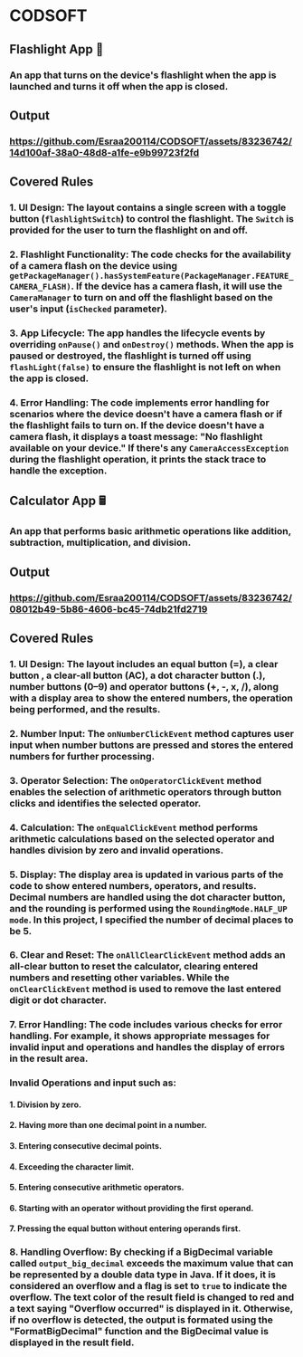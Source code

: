 # CODSOFT

## Flashlight App 🔦
### An app that turns on the device's flashlight when the app is launched and turns it off when the app is closed.

## Output
### https://github.com/Esraa200114/CODSOFT/assets/83236742/14d100af-38a0-48d8-a1fe-e9b99723f2fd

## Covered Rules
### 1. UI Design: The layout contains a single screen with a toggle button (`flashlightSwitch`) to control the flashlight. The `Switch` is provided for the user to turn the flashlight on and off.

### 2. Flashlight Functionality: The code checks for the availability of a camera flash on the device using `getPackageManager().hasSystemFeature(PackageManager.FEATURE_CAMERA_FLASH)`. If the device has a camera flash, it will use the `CameraManager` to turn on and off the flashlight based on the user's input (`isChecked` parameter).

### 3. App Lifecycle: The app handles the lifecycle events by overriding `onPause()` and `onDestroy()` methods. When the app is paused or destroyed, the flashlight is turned off using `flashLight(false)` to ensure the flashlight is not left on when the app is closed.

### 4. Error Handling: The code implements error handling for scenarios where the device doesn't have a camera flash or if the flashlight fails to turn on. If the device doesn't have a camera flash, it displays a toast message: "No flashlight available on your device." If there's any `CameraAccessException` during the flashlight operation, it prints the stack trace to handle the exception.

## Calculator App 🖩
### An app that performs basic arithmetic operations like addition, subtraction, multiplication, and division.

## Output
### https://github.com/Esraa200114/CODSOFT/assets/83236742/08012b49-5b86-4606-bc45-74db21fd2719

## Covered Rules
### 1. UI Design: The layout includes an equal button (=), a clear button , a clear-all button (AC), a dot character button (.), number buttons (0–9) and operator buttons (+, -, x, /), along with a display area to show the entered numbers, the operation being performed, and the results. 

### 2. Number Input: The `onNumberClickEvent` method captures user input when number buttons are pressed and stores the entered numbers for further processing. 

### 3. Operator Selection: The `onOperatorClickEvent` method enables the selection of arithmetic operators through button clicks and identifies the selected operator. 

### 4. Calculation: The `onEqualClickEvent` method performs arithmetic calculations based on the selected operator and handles division by zero and invalid operations. 

### 5. Display: The display area is updated in various parts of the code to show entered numbers, operators, and results. Decimal numbers are handled using the dot character button, and the rounding is performed using the `RoundingMode.HALF_UP mode`. In this project, I specified the number of decimal places to be 5. 

### 6. Clear and Reset: The `onAllClearClickEvent` method adds an all-clear button to reset the calculator, clearing entered numbers and resetting other variables. While the `onClearClickEvent` method is used to remove the last entered digit or dot character. 

### 7. Error Handling: The code includes various checks for error handling. For example, it shows appropriate messages for invalid input and operations and handles the display of errors in the result area.

### Invalid Operations and input such as:
#### 1. Division by zero.
#### 2. Having more than one decimal point in a number.
#### 3. Entering consecutive decimal points.
#### 4. Exceeding the character limit.
#### 5. Entering consecutive arithmetic operators.
#### 6. Starting with an operator without providing the first operand.
#### 7. Pressing the equal button without entering operands first.

### 8. Handling Overflow: By checking if a BigDecimal variable called `output_big_decimal` exceeds the maximum value that can be represented by a double data type in Java. If it does, it is considered an overflow and a flag is set to `true` to indicate the overflow. The text color of the result field is changed to red and a text saying "Overflow occurred" is displayed in it. Otherwise, if no overflow is detected, the output is formated using the "FormatBigDecimal" function and the BigDecimal value is displayed in the result field.

